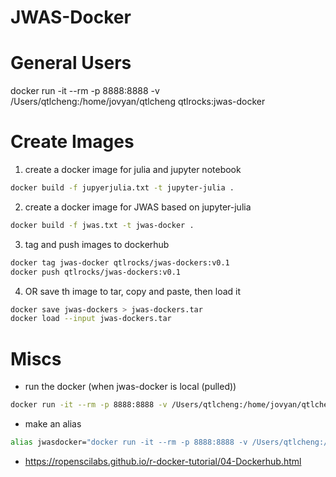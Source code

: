 # JWAS-Docker

# General Users

docker run -it --rm -p 8888:8888 -v /Users/qtlcheng:/home/jovyan/qtlcheng qtlrocks:jwas-docker

# Create Images

1. create a docker image for julia and jupyter notebook
```bash
docker build -f jupyerjulia.txt -t jupyter-julia .
```

2. create a docker image for JWAS based on jupyter-julia
```bash
docker build -f jwas.txt -t jwas-docker .
```
3. tag and push images to dockerhub
```bash
docker tag jwas-docker qtlrocks/jwas-dockers:v0.1
docker push qtlrocks/jwas-dockers:v0.1
```
4. OR save th image to tar, copy and paste, then load it 
```bash
docker save jwas-dockers > jwas-dockers.tar
docker load --input jwas-dockers.tar
```
# Miscs

* run the docker (when jwas-docker is local (pulled))
```bash
docker run -it --rm -p 8888:8888 -v /Users/qtlcheng:/home/jovyan/qtlcheng jwas-docker
```

* make an alias
```bash
alias jwasdocker="docker run -it --rm -p 8888:8888 -v /Users/qtlcheng:/home/jovyan/qtlcheng jwas-docker"
```

* https://ropenscilabs.github.io/r-docker-tutorial/04-Dockerhub.html
